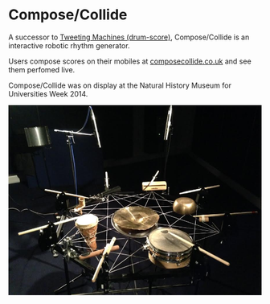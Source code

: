 Compose/Collide
===============

A successor to [Tweeting Machines (drum-score)](https://github.com/robbell/drum-score), Compose/Collide is an interactive robotic rhythm generator.

Users compose scores on their mobiles at [composecollide.co.uk](http://composecollide.co.uk) and see them perfomed live.

Compose/Collide was on display at the Natural History Museum for Universities Week 2014.

![Machine](https://github.com/robbell/drum-score/raw/master/docs/machine.jpg)
